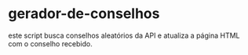 # gerador-de-conselhos
este script busca conselhos aleatórios da API e atualiza a página HTML com o conselho recebido.
